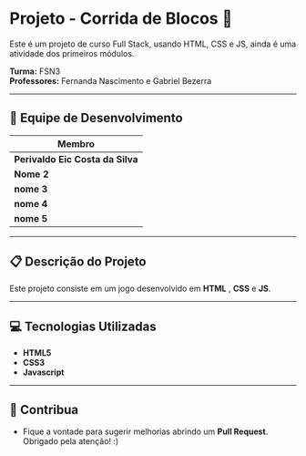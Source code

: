 # Projeto - Corrida de Blocos 🚀

Este é um projeto de curso Full Stack, usando HTML, CSS e JS, ainda é uma atividade dos primeiros módulos.

**Turma:** FSN3  
**Professores:** Fernanda Nascimento e Gabriel Bezerra  

---

## 👥 **Equipe de Desenvolvimento**

| **Membro**                           |
|--------------------------------------|
| **Perivaldo Eic Costa da Silva**     | 
| **Nome 2**                           | 
| **nome 3**                           | 
| **nome 4**                           | 
| **nome 5**                           | 

---

## 📋 **Descrição do Projeto**
Este projeto consiste em um jogo desenvolvido em **HTML** , **CSS** e **JS**.

---

## 💻 **Tecnologias Utilizadas**
- **HTML5**  
- **CSS3**  
- **Javascript**

---

## 🤝 **Contribua**
- Fique a vontade para sugerir melhorias abrindo um **Pull Request**. Obrigado pela atenção! :)
